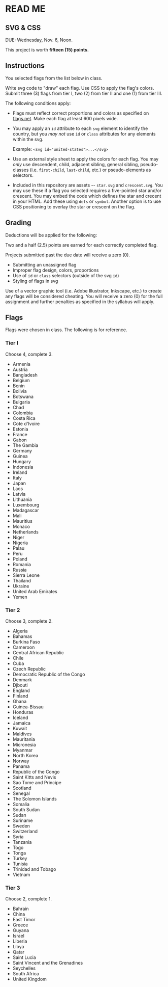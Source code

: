 # READ ME

## SVG & CSS

DUE: Wednesday, Nov. 6, Noon.

This project is worth **fifteen (15) points.**


## Instructions

You selected flags from the list below in class.

Write svg code to "draw" each flag. Use CSS to apply the flag's colors. Submit three (3) flags from tier I, two (2) from tier II and one (1) from tier III.

The following conditions apply:

- Flags must reflect correct proportions and colors as specified on [flags.net](http://www.flags.net/). Make each flag at least 600 pixels wide.

- You may apply an `id` attribute to each `svg` element to identify the country, but you *may not* use `id` or `class` attributes for any elements within the svg.

  Example: `<svg id="united-states">...</svg>`

- Use an external style sheet to apply the colors for each flag. You may *only* use descendent, child, adjacent sibling, general sibling, pseudo-classes (i.e. `first-child`, `last-child`, etc.) or pseudo-elements as selectors.

- Included in this repository are assets -- `star.svg` and `crescent.svg`. You may use these if a flag you selected requires a five-pointed star and/or crescent. You may embed the code which defines the star and crecent in your HTML. Add these using `defs` or `symbol`. Another option is to use CSS positioning to overlay the star or crescent on the flag.

## Grading

Deductions will be applied for the following:

Two and a half (2.5) points are earned for each correctly completed flag.

Projects submitted past the due date will receive a zero (0).

- Submitting an unassigned flag
- Improper flag design, colors, proportions
- Use of `id` or `class` selectors (outside of the svg `id`)
- Styling of flags in svg

Use of a vector graphic tool (i.e. Adobe Illustrator, Inkscape, etc.) to create any flags will be considered cheating. You will receive a zero (0) for the full assignment and further penalties as specified in the syllabus will apply.


## Flags

Flags were chosen in class. The following is for reference.

### Tier I

Choose 4, complete 3.

- Armenia
- Austria
- Bangladesh
- Belgium
- Benin
- Bolivia
- Botswana
- Bulgaria
- Chad
- Colombia
- Costa Rica
- Cote d'Ivoire
- Estonia
- France
- Gabon
- The Gambia
- Germany
- Guinea
- Hungary
- Indonesia
- Ireland
- Italy
- Japan
- Laos
- Latvia
- Lithuania
- Luxembourg
- Madagascar
- Mali
- Mauritius
- Monaco
- Netherlands
- Niger
- Nigeria
- Palau
- Peru
- Poland
- Romania
- Russia
- Sierra Leone
- Thailand
- Ukraine
- United Arab Emirates
- Yemen

### Tier 2

Choose 3, complete 2.

- Algeria
- Bahamas
- Burkina Faso
- Cameroon
- Central African Republic
- Chile
- Cuba
- Czech Republic
- Democratic Republic of the Congo
- Denmark
- Djbouti
- England
- Finland
- Ghana
- Guinea-Bissau
- Honduras
- Iceland
- Jamaica
- Kuwait
- Maldives
- Mauritania
- Micronesia
- Myanmar
- North Korea
- Norway
- Panama
- Republic of the Congo
- Saint Kitts and Nevis
- Sao Tome and Principe
- Scotland
- Senegal
- The Solomon Islands
- Somalia
- South Sudan
- Sudan
- Suriname
- Sweden
- Switzerland
- Syria
- Tanzania
- Togo
- Tonga
- Turkey
- Tunisia
- Trinidad and Tobago
- Vietnam

### Tier 3

Choose 2, complete 1.

- Bahrain
- China
- East Timor
- Greece
- Guyana
- Israel
- Liberia
- Libya
- Qatar
- Saint Lucia
- Saint Vincent and the Grenadines
- Seychelles
- South Africa
- United Kingdom
